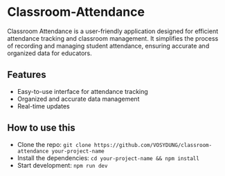 # Classroom-Attendance

Classroom Attendance is a user-friendly application designed for efficient attendance tracking and classroom management. It simplifies the process of recording and managing student attendance, ensuring accurate and organized data for educators.

## Features

- Easy-to-use interface for attendance tracking
- Organized and accurate data management
- Real-time updates

## How to use this

  * Clone the repo: `git clone https://github.com/VOSYDUNG/classroom-attendance your-project-name`
  * Install the dependencies: `cd your-project-name && npm install`
  * Start development: `npm run dev`
